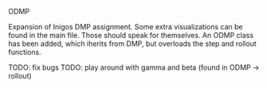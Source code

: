 ODMP

Expansion of Inigos DMP assignment. 
Some extra visualizations can be found in the main file. Those should speak for themselves. 
An ODMP class has been added, which iherits from DMP, but overloads the step and rollout functions.

TODO: fix bugs
TODO: play around with gamma and beta (found in ODMP -> rollout) 